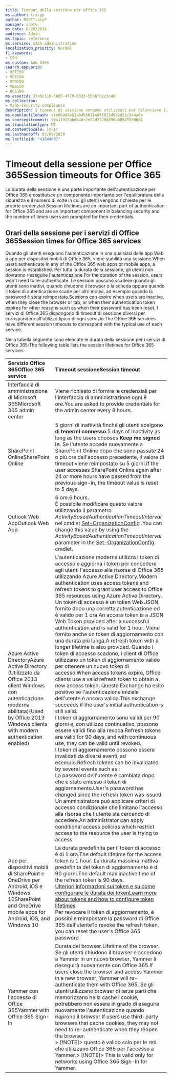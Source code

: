 ```yaml
---
title: Timeout della sessione per Office 365
ms.author: tracyp
author: MSFTTracyP
manager: scotv
ms.date: 6/29/2018
audience: Admin
ms.topic: reference
ms.service: o365-administration
localization_priority: Normal
f1.keywords:
- CSH
ms.custom: Adm_O365
search.appverid:
- MET150
- MOE150
- MED150
- MBS150
- BCS160
ms.assetid: 37a5c116-5b07-4f70-8333-5b86fd2c3c40
ms.collection:
- M365-security-compliance
description: I timeout di sessione vengono utilizzati per bilanciare la sicurezza e la facilità di accesso nelle app client di Office 365.
ms.openlocfilehash: cfe60a94e61a54b5611a0f5821d9c2d21c944a6a
ms.sourcegitcommit: 99411927abdb40c2e82d2279489ba60545989bb1
ms.translationtype: MT
ms.contentlocale: it-IT
ms.lasthandoff: 02/07/2020
ms.locfileid: "41844037"
---
```

# <a name="session-timeouts-for-office-365"></a><span data-ttu-id="7ebd0-103">Timeout della sessione per Office 365</span><span class="sxs-lookup"><span data-stu-id="7ebd0-103">Session timeouts for Office 365</span></span>

<span data-ttu-id="7ebd0-104">La durata della sessione è una parte importante dell'autenticazione per Office 365 e costituisce un componente importante per l'equilibratura della sicurezza e il numero di volte in cui gli utenti vengono richieste per le proprie credenziali.</span><span class="sxs-lookup"><span data-stu-id="7ebd0-104">Session lifetimes are an important part of authentication for Office 365 and are an important component in balancing security and the number of times users are prompted for their credentials.</span></span>
  
## <a name="session-times-for-office-365-services"></a><span data-ttu-id="7ebd0-105">Orari della sessione per i servizi di Office 365</span><span class="sxs-lookup"><span data-stu-id="7ebd0-105">Session times for Office 365 services</span></span>

<span data-ttu-id="7ebd0-106">Quando gli utenti eseguono l'autenticazione in una qualsiasi delle app Web o app per dispositivi mobili di Office 365, viene stabilita una sessione.</span><span class="sxs-lookup"><span data-stu-id="7ebd0-106">When users authenticate in any of the Office 365 web apps or mobile apps, a session is established.</span></span> <span data-ttu-id="7ebd0-107">Per tutta la durata della sessione, gli utenti non dovranno rieseguire l'autenticazione.</span><span class="sxs-lookup"><span data-stu-id="7ebd0-107">For the duration of the session, users won't need to re-authenticate.</span></span> <span data-ttu-id="7ebd0-108">Le sessioni possono scadere quando gli utenti sono inattivi, quando chiudono il browser o la scheda oppure quando il token di autenticazione scade per altri motivi, ad esempio quando la password è stata reimpostata.</span><span class="sxs-lookup"><span data-stu-id="7ebd0-108">Sessions can expire when users are inactive, when they close the browser or tab, or when their authentication token expires for other reasons such as when their password has been reset.</span></span> <span data-ttu-id="7ebd0-109">I servizi di Office 365 dispongono di timeout di sessione diversi per corrispondere all'utilizzo tipico di ogni servizio.</span><span class="sxs-lookup"><span data-stu-id="7ebd0-109">The Office 365 services have different session timeouts to correspond with the typical use of each service.</span></span>
  
<span data-ttu-id="7ebd0-110">Nella tabella seguente sono elencate le durata della sessione per i servizi di Office 365:</span><span class="sxs-lookup"><span data-stu-id="7ebd0-110">The following table lists the session lifetimes for Office 365 services:</span></span>
  
|<span data-ttu-id="7ebd0-111">**Servizio Office 365**</span><span class="sxs-lookup"><span data-stu-id="7ebd0-111">**Office 365 service**</span></span>|<span data-ttu-id="7ebd0-112">**Timeout sessione**</span><span class="sxs-lookup"><span data-stu-id="7ebd0-112">**Session timeout**</span></span>|
|:-----|:-----|
|<span data-ttu-id="7ebd0-113">Interfaccia di amministrazione di Microsoft 365</span><span class="sxs-lookup"><span data-stu-id="7ebd0-113">Microsoft 365 admin center</span></span>  <br/> |<span data-ttu-id="7ebd0-114">Viene richiesto di fornire le credenziali per l'interfaccia di amministrazione ogni 8 ore.</span><span class="sxs-lookup"><span data-stu-id="7ebd0-114">You are asked to provide credentials for the admin center every 8 hours.</span></span>  <br/> |
|<span data-ttu-id="7ebd0-115">SharePoint Online</span><span class="sxs-lookup"><span data-stu-id="7ebd0-115">SharePoint Online</span></span>  <br/> |<span data-ttu-id="7ebd0-116">5 giorni di inattività finché gli utenti scelgono di **tenermi connesso**.</span><span class="sxs-lookup"><span data-stu-id="7ebd0-116">5 days of inactivity as long as the users chooses **Keep me signed in**.</span></span> <span data-ttu-id="7ebd0-117">Se l'utente accede nuovamente a SharePoint Online dopo che sono passate 24 o più ore dall'accesso precedente, il valore di timeout viene reimpostato su 5 giorni.</span><span class="sxs-lookup"><span data-stu-id="7ebd0-117">If the user accesses SharePoint Online again after 24 or more hours have passed from the previous sign-in, the timeout value is reset to 5 days.</span></span>  <br/> |
|<span data-ttu-id="7ebd0-118">Outlook Web App</span><span class="sxs-lookup"><span data-stu-id="7ebd0-118">Outlook Web App</span></span>  <br/> |<span data-ttu-id="7ebd0-119">6 ore.</span><span class="sxs-lookup"><span data-stu-id="7ebd0-119">6 hours.</span></span>  <br/> <span data-ttu-id="7ebd0-120">È possibile modificare questo valore utilizzando il parametro _ActivityBasedAuthenticationTimeoutInterval_ nel cmdlet [Set-OrganizationConfig](https://go.microsoft.com/fwlink/p/?LinkId=615378) .</span><span class="sxs-lookup"><span data-stu-id="7ebd0-120">You can change this value by using the  _ActivityBasedAuthenticationTimeoutInterval_ parameter in the [Set-OrganizationConfig](https://go.microsoft.com/fwlink/p/?LinkId=615378) cmdlet.</span></span>  <br/> |
|<span data-ttu-id="7ebd0-121">Azure Active Directory</span><span class="sxs-lookup"><span data-stu-id="7ebd0-121">Azure Active Directory</span></span>  <br/> <span data-ttu-id="7ebd0-122">(Utilizzato da Office 2013 client Windows con autenticazione moderna abilitata)</span><span class="sxs-lookup"><span data-stu-id="7ebd0-122">(Used by Office 2013 Windows clients with modern authentication enabled)</span></span>  <br/> | <span data-ttu-id="7ebd0-123">L'autenticazione moderna utilizza i token di accesso e aggiorna i token per concedere agli utenti l'accesso alle risorse di Office 365 utilizzando Azure Active Directory.</span><span class="sxs-lookup"><span data-stu-id="7ebd0-123">Modern authentication uses access tokens and refresh tokens to grant user access to Office 365 resources using Azure Active Directory.</span></span> <span data-ttu-id="7ebd0-124">Un token di accesso è un token Web JSON fornito dopo una corretta autenticazione ed è valido per 1 ora.</span><span class="sxs-lookup"><span data-stu-id="7ebd0-124">An access token is a JSON Web Token provided after a successful authentication and is valid for 1 hour.</span></span> <span data-ttu-id="7ebd0-125">Viene fornito anche un token di aggiornamento con una durata più lunga.</span><span class="sxs-lookup"><span data-stu-id="7ebd0-125">A refresh token with a longer lifetime is also provided.</span></span> <span data-ttu-id="7ebd0-126">Quando i token di accesso scadono, i client di Office utilizzano un token di aggiornamento valido per ottenere un nuovo token di accesso.</span><span class="sxs-lookup"><span data-stu-id="7ebd0-126">When access tokens expire, Office clients use a valid refresh token to obtain a new access token.</span></span> <span data-ttu-id="7ebd0-127">Questo Exchange ha esito positivo se l'autenticazione iniziale dell'utente è ancora valida.</span><span class="sxs-lookup"><span data-stu-id="7ebd0-127">This exchange succeeds if the user's initial authentication is still valid.</span></span>  <br/>  <span data-ttu-id="7ebd0-128">I token di aggiornamento sono validi per 90 giorni e, con utilizzo continuativo, possono essere validi fino alla revoca.</span><span class="sxs-lookup"><span data-stu-id="7ebd0-128">Refresh tokens are valid for 90 days, and with continuous use, they can be valid until revoked.</span></span>  <br/>  <span data-ttu-id="7ebd0-129">I token di aggiornamento possono essere invalidati da diversi eventi, ad esempio:</span><span class="sxs-lookup"><span data-stu-id="7ebd0-129">Refresh tokens can be invalidated by several events such as :</span></span>  <br/>  <span data-ttu-id="7ebd0-130">La password dell'utente è cambiata dopo che è stato emesso il token di aggiornamento.</span><span class="sxs-lookup"><span data-stu-id="7ebd0-130">User's password has changed since the refresh token was issued.</span></span>  <br/>  <span data-ttu-id="7ebd0-131">Un amministratore può applicare criteri di accesso condizionale che limitano l'accesso alla risorsa che l'utente sta cercando di accedere.</span><span class="sxs-lookup"><span data-stu-id="7ebd0-131">An administrator can apply conditional access policies which restrict access to the resource the user is trying to access.</span></span>  <br/> |
|<span data-ttu-id="7ebd0-132">App per dispositivi mobili di SharePoint e OneDrive per Android, iOS e Windows 10</span><span class="sxs-lookup"><span data-stu-id="7ebd0-132">SharePoint and OneDrive mobile apps for Android, iOS, and Windows 10</span></span>  <br/> |<span data-ttu-id="7ebd0-133">La durata predefinita per il token di accesso è di 1 ora.</span><span class="sxs-lookup"><span data-stu-id="7ebd0-133">The default lifetime for the access token is 1 hour.</span></span> <span data-ttu-id="7ebd0-134">La durata massima inattiva predefinita del token di aggiornamento è di 90 giorni.</span><span class="sxs-lookup"><span data-stu-id="7ebd0-134">The default max inactive time of the refresh token is 90 days.</span></span>  <br/> [<span data-ttu-id="7ebd0-135">Ulteriori informazioni sui token e su come configurare le durata dei token</span><span class="sxs-lookup"><span data-stu-id="7ebd0-135">Learn more about tokens and how to configure token lifetimes</span></span>](https://docs.microsoft.com/azure/active-directory/active-directory-configurable-token-lifetimes) <br/> <span data-ttu-id="7ebd0-136">Per revocare il token di aggiornamento, è possibile reimpostare la password di Office 365 dell'utente</span><span class="sxs-lookup"><span data-stu-id="7ebd0-136">To revoke the refresh token, you can reset the user's Office 365 password</span></span>  <br/> |
|<span data-ttu-id="7ebd0-137">Yammer con l'accesso di Office 365</span><span class="sxs-lookup"><span data-stu-id="7ebd0-137">Yammer with Office 365 Sign-In</span></span>  <br/> |<span data-ttu-id="7ebd0-138">Durata del browser.</span><span class="sxs-lookup"><span data-stu-id="7ebd0-138">Lifetime of the browser.</span></span> <span data-ttu-id="7ebd0-139">Se gli utenti chiudono il browser e accedono a Yammer in un nuovo browser, Yammer li rieseguirà nuovamente con Office 365.</span><span class="sxs-lookup"><span data-stu-id="7ebd0-139">If users close the browser and access Yammer in a new browser, Yammer will re-authenticate them with Office 365.</span></span> <span data-ttu-id="7ebd0-140">Se gli utenti utilizzano browser di terze parti che memorizzano nella cache i cookie, potrebbero non essere in grado di eseguire nuovamente l'autenticazione quando riaprono il browser.</span><span class="sxs-lookup"><span data-stu-id="7ebd0-140">If users use third-party browsers that cache cookies, they may not need to re-authenticate when they reopen the browser.</span></span>  <br/> <span data-ttu-id="7ebd0-141">> [!NOTE]> questo è valido solo per le reti che utilizzano Office 365 per l'accesso a Yammer.</span><span class="sxs-lookup"><span data-stu-id="7ebd0-141">> [!NOTE]> This is valid only for networks using Office 365 Sign-In for Yammer.</span></span>           |
   

